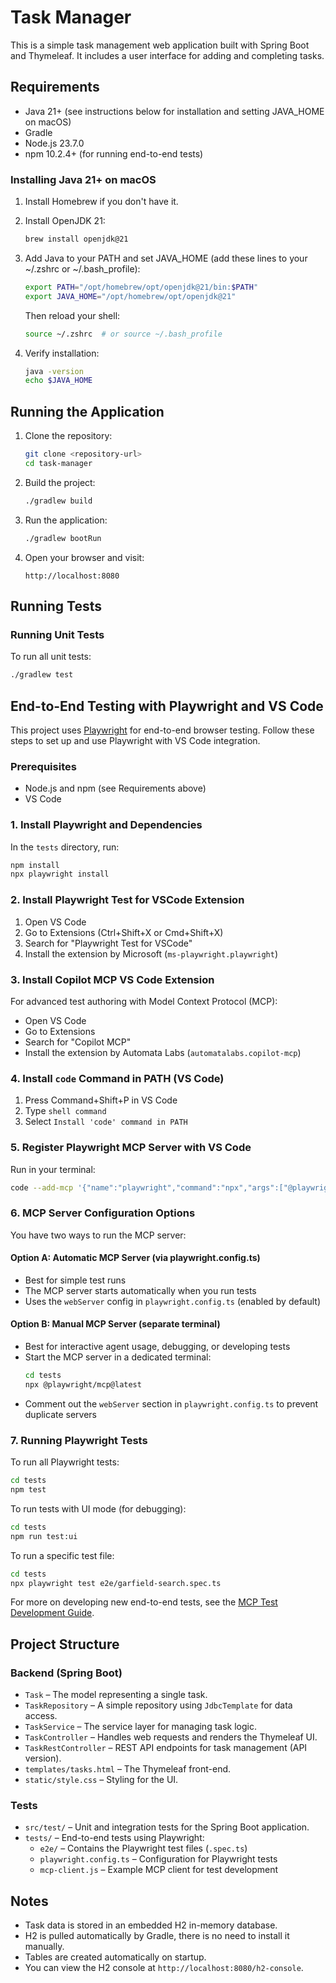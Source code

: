# Task Manager

This is a simple task management web application built with Spring Boot and Thymeleaf. 
It includes a user interface for adding and completing tasks.

## Requirements

* Java 21+ (see instructions below for installation and setting JAVA_HOME on macOS)
* Gradle
* Node.js 23.7.0
* npm 10.2.4+ (for running end-to-end tests)

### Installing Java 21+ on macOS

1. Install Homebrew if you don't have it.
   
2. Install OpenJDK 21:
   ```sh
   brew install openjdk@21
   ```
3. Add Java to your PATH and set JAVA_HOME (add these lines to your ~/.zshrc or ~/.bash_profile):
   ```sh
   export PATH="/opt/homebrew/opt/openjdk@21/bin:$PATH"
   export JAVA_HOME="/opt/homebrew/opt/openjdk@21"
   ```
   Then reload your shell:
   ```sh
   source ~/.zshrc  # or source ~/.bash_profile
   ```
4. Verify installation:
   ```sh
   java -version
   echo $JAVA_HOME
   ```

## Running the Application

1. Clone the repository:

   ```sh
   git clone <repository-url>
   cd task-manager
   ```

2. Build the project:

   ```sh
   ./gradlew build
   ```

3. Run the application:

   ```sh
   ./gradlew bootRun
   ```

4. Open your browser and visit:

   ```
   http://localhost:8080
   ```

## Running Tests

### Running Unit Tests

To run all unit tests:

```sh
./gradlew test
```

## End-to-End Testing with Playwright and VS Code

This project uses [Playwright](https://playwright.dev/) for end-to-end browser testing. Follow these steps to set up and use Playwright with VS Code integration.

### Prerequisites

- Node.js and npm (see Requirements above)
- VS Code

### 1. Install Playwright and Dependencies

In the `tests` directory, run:

```sh
npm install
npx playwright install
```

### 2. Install Playwright Test for VSCode Extension

1. Open VS Code
2. Go to Extensions (Ctrl+Shift+X or Cmd+Shift+X)
3. Search for "Playwright Test for VSCode"
4. Install the extension by Microsoft (`ms-playwright.playwright`)

### 3. Install Copilot MCP VS Code Extension

For advanced test authoring with Model Context Protocol (MCP):
- Open VS Code
- Go to Extensions
- Search for "Copilot MCP"
- Install the extension by Automata Labs (`automatalabs.copilot-mcp`)

### 4. Install `code` Command in PATH (VS Code)

1. Press Command+Shift+P in VS Code
2. Type `shell command`
3. Select `Install 'code' command in PATH`

### 5. Register Playwright MCP Server with VS Code

Run in your terminal:

```sh
code --add-mcp '{"name":"playwright","command":"npx","args":["@playwright/mcp@latest"]}'
```

### 6. MCP Server Configuration Options

You have two ways to run the MCP server:

#### Option A: Automatic MCP Server (via playwright.config.ts)
- Best for simple test runs
- The MCP server starts automatically when you run tests
- Uses the `webServer` config in `playwright.config.ts` (enabled by default)

#### Option B: Manual MCP Server (separate terminal)
- Best for interactive agent usage, debugging, or developing tests
- Start the MCP server in a dedicated terminal:
  ```sh
  cd tests
  npx @playwright/mcp@latest
  ```
- Comment out the `webServer` section in `playwright.config.ts` to prevent duplicate servers

### 7. Running Playwright Tests

To run all Playwright tests:

```sh
cd tests
npm test
```

To run tests with UI mode (for debugging):

```sh
cd tests
npm run test:ui
```

To run a specific test file:

```sh
cd tests
npx playwright test e2e/garfield-search.spec.ts
```

For more on developing new end-to-end tests, see the [MCP Test Development Guide](docs/mcp-test-development.md).

## Project Structure

### Backend (Spring Boot)

* `Task` – The model representing a single task.
* `TaskRepository` – A simple repository using `JdbcTemplate` for data access.
* `TaskService` – The service layer for managing task logic.
* `TaskController` – Handles web requests and renders the Thymeleaf UI.
* `TaskRestController` – REST API endpoints for task management (API version).
* `templates/tasks.html` – The Thymeleaf front-end.
* `static/style.css` – Styling for the UI.

### Tests

* `src/test/` – Unit and integration tests for the Spring Boot application.
* `tests/` – End-to-end tests using Playwright:
  * `e2e/` – Contains the Playwright test files (`.spec.ts`)
  * `playwright.config.ts` – Configuration for Playwright tests
  * `mcp-client.js` – Example MCP client for test development


## Notes

* Task data is stored in an embedded H2 in-memory database.
* H2 is pulled automatically by Gradle, there is no need to install it manually.
* Tables are created automatically on startup.
* You can view the H2 console at `http://localhost:8080/h2-console`.
